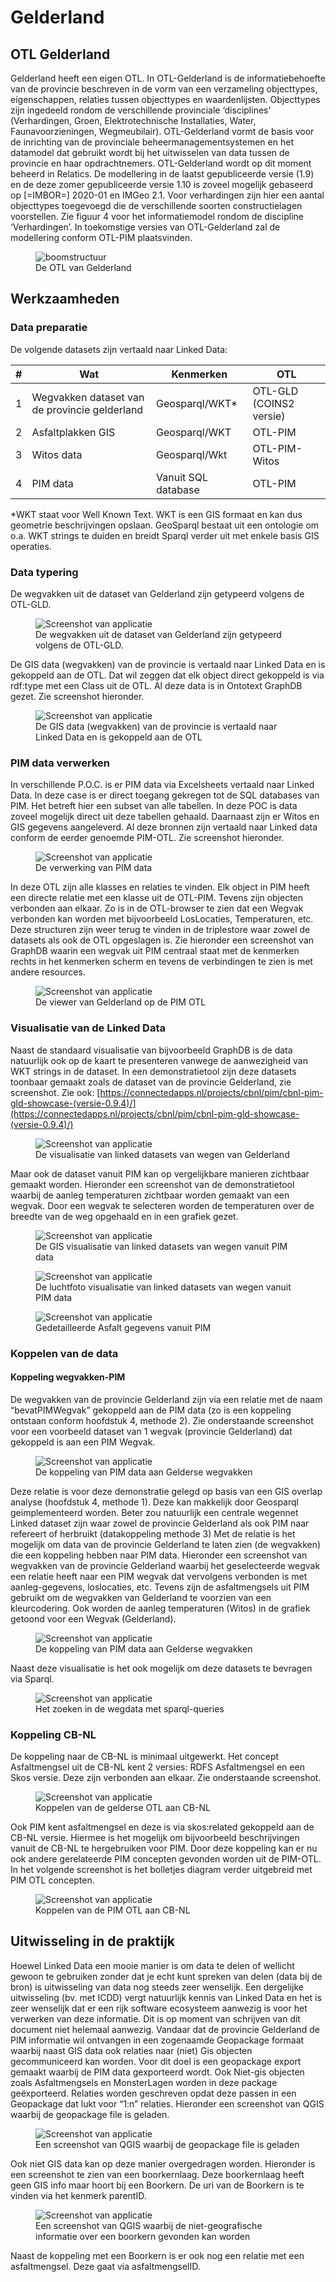 # Gelderland 


## OTL Gelderland
Gelderland heeft een eigen OTL. In OTL-Gelderland is de informatiebehoefte van de provincie beschreven in de vorm van een verzameling objecttypes, eigenschappen, relaties tussen objecttypes en waardenlijsten. Objecttypes zijn ingedeeld rondom de verschillende provinciale ‘disciplines’ (Verhardingen, Groen, Elektrotechnische Installaties, Water, Faunavoorzieningen, Wegmeubilair). OTL-Gelderland vormt de basis voor de inrichting van de provinciale beheermanagementsystemen en het datamodel dat gebruikt wordt bij het uitwisselen van data tussen de provincie en haar opdrachtnemers. 
OTL-Gelderland wordt op dit moment beheerd in Relatics. De modellering in de laatst gepubliceerde versie (1.9) en de deze zomer gepubliceerde versie 1.10 is zoveel mogelijk gebaseerd op [=IMBOR=] 2020-01 en IMGeo 2.1. Voor verhardingen zijn hier een aantal objecttypes toegevoegd die de verschillende soorten constructielagen voorstellen. Zie figuur 4 voor het informatiemodel rondom de discipline ‘Verhardingen’. In toekomstige versies van OTL-Gelderland zal de modellering conform OTL-PIM plaatsvinden.


<figure id="figure">
  <img src="h/media/gelderland_otl.png" alt="boomstructuur" />
  <figcaption>De OTL van Gelderland</figcaption>
</figure>

## Werkzaamheden

### Data preparatie
De volgende datasets zijn vertaald naar Linked Data:

|  #  |  Wat  |  Kenmerken  |  OTL  |
|-----|-----|-----|-----|
|  1  |	Wegvakken dataset van de provincie gelderland  |  Geosparql/WKT*  |  OTL-GLD (COINS2 versie)  |
|  2  |  Asfaltplakken GIS  |  Geosparql/WKT  |  OTL-PIM  |
|  3  |  Witos data  |  Geosparql/Wkt  |  OTL-PIM-Witos  |
|  4  |  PIM data  |  Vanuit SQL database  |  OTL-PIM  |  

*WKT staat voor Well Known Text. WKT is een GIS formaat en kan dus geometrie beschrijvingen opslaan. GeoSparql bestaat uit een ontologie om o.a. WKT strings te duiden en breidt Sparql verder uit met enkele basis GIS operaties.


### Data typering
De wegvakken uit de dataset van Gelderland zijn getypeerd volgens de OTL-GLD. 

<figure id="figure">
  <img src="h/media/data_gelderland.png" alt="Screenshot van applicatie" />
  <figcaption>De wegvakken uit de dataset van Gelderland zijn getypeerd volgens de OTL-GLD. </figcaption>
</figure>

De GIS data (wegvakken) van de provincie is vertaald naar Linked Data en is gekoppeld aan de OTL. Dat wil zeggen dat elk object direct gekoppeld is via rdf:type met een Class uit de OTL. Al deze data is in Ontotext GraphDB gezet. Zie screenshot hieronder.

<figure id="figure">
  <img src="h/media/gisdata_gelderland.png" alt="Screenshot van applicatie" />
  <figcaption>De GIS data (wegvakken) van de provincie is vertaald naar Linked Data en is gekoppeld aan de OTL</figcaption>
</figure>

### PIM data verwerken
In verschillende P.O.C. is er PIM data via Excelsheets vertaald naar Linked Data. In deze case is er direct toegang gekregen tot de SQL databases van PIM. Het betreft hier een subset van alle tabellen. In deze POC is data zoveel mogelijk direct uit deze tabellen gehaald. Daarnaast zijn er Witos en GIS gegevens aangeleverd. Al deze bronnen zijn vertaald naar Linked data conform de eerder genoemde PIM-OTL. Zie screenshot hieronder. 


<figure id="figure">
  <img src="h/media/pim_data_gelderland.png" alt="Screenshot van applicatie" />
  <figcaption>De verwerking van PIM data</figcaption>
</figure>


In deze OTL zijn alle klasses en relaties te vinden. Elk object in PIM heeft een directe relatie met een klasse uit de OTL-PIM. Tevens zijn objecten verbonden aan elkaar. Zo is in de OTL-browser te zien dat een Wegvak verbonden kan worden met bijvoorbeeld LosLocaties, Temperaturen, etc. Deze structuren zijn weer terug te vinden in de triplestore waar zowel de datasets als ook de OTL opgeslagen is. Zie hieronder een screenshot van GraphDB waarin een wegvak uit PIM centraal staat met de kenmerken rechts in het kenmerken scherm en tevens de verbindingen te zien is met andere resources.

<figure id="figure">
  <img src="h/media/pim_viewer_gelderland.png" alt="Screenshot van applicatie" />
  <figcaption>De viewer van Gelderland op de PIM OTL</figcaption>
</figure>

### Visualisatie van de Linked Data

Naast de standaard visualisatie van bijvoorbeeld GraphDB is de data natuurlijk ook op de kaart te presenteren vanwege de aanwezigheid van WKT strings in de dataset. In een demonstratietool zijn deze datasets toonbaar gemaakt zoals de dataset van de provincie Gelderland, zie screenshot. 
Zie ook:  [https://connectedapps.nl/projects/cbnl/pim/cbnl-pim-gld-showcase-(versie-0.9.4)/](https://connectedapps.nl/projects/cbnl/pim/cbnl-pim-gld-showcase-(versie-0.9.4)/)


<figure id="figure">
  <img src="h/media/visualisatie_wegdata_gelderland.png" alt="Screenshot van applicatie" />
  <figcaption>De visualisatie van linked datasets van wegen van Gelderland</figcaption>
</figure>

Maar ook de dataset vanuit PIM kan op vergelijkbare manieren zichtbaar gemaakt worden. Hieronder een screenshot van de demonstratietool waarbij de aanleg temperaturen zichtbaar worden gemaakt van een wegvak. Door een wegvak te selecteren worden de temperaturen over de breedte van de weg opgehaald en in een grafiek gezet. 

<figure id="figure">
  <img src="h/media/visualisatie_pimdata_gelderland.png" alt="Screenshot van applicatie" />
  <figcaption>De GIS visualisatie van linked datasets van wegen vanuit PIM data</figcaption>
</figure>

<figure id="figure">
  <img src="h/media/visualisatie_pimdata_gelderland2.png" alt="Screenshot van applicatie" />
  <figcaption>De luchtfoto visualisatie van linked datasets van wegen vanuit PIM data</figcaption>
</figure>

<figure id="figure">
  <img src="h/media/pim-asfalt-voorbeeld.png" alt="Screenshot van applicatie" />
  <figcaption>Gedetailleerde Asfalt gegevens vanuit PIM</figcaption>
</figure>

### Koppelen van de data


#### Koppeling wegvakken-PIM
De wegvakken van de provincie Gelderland zijn via een relatie met de naam “bevatPIMWegvak” gekoppeld aan de PIM data (zo is een koppeling ontstaan conform hoofdstuk 4, methode 2). Zie onderstaande screenshot voor een voorbeeld dataset van 1 wegvak (provincie Gelderland) dat gekoppeld is aan een PIM Wegvak.

<figure id="figure">
  <img src="h/media/koppeling_gelderland_pimdata.png" alt="Screenshot van applicatie" />
  <figcaption>De koppeling van PIM data aan Gelderse wegvakken</figcaption>
</figure>

Deze relatie is voor deze demonstratie gelegd op basis van een GIS overlap analyse (hoofdstuk 4, methode 1). Deze kan makkelijk door Geosparql geimplementeerd worden. Beter zou natuurlijk een centrale wegennet Linked dataset zijn waar zowel de provincie Gelderland als ook PIM naar refereert of herbruikt (datakoppeling methode 3)
Met de relatie is het mogelijk om data van de provincie Gelderland te laten zien (de wegvakken) die een koppeling hebben naar PIM data. Hieronder een screenshot van wegvakken van de provincie Gelderland waarbij het geselecteerde wegvak een relatie heeft naar een PIM wegvak dat vervolgens verbonden is met aanleg-gegevens,  loslocaties, etc. Tevens zijn de asfaltmengsels uit PIM gebruikt om de wegvakken van Gelderland te voorzien van een kleurcodering. Ook worden de aanleg temperaturen (Witos) in de grafiek getoond voor een Wegvak (Gelderland).

<figure id="figure">
  <img src="h/media/visualisatie_koppeling_gelderland_pimdata.png" alt="Screenshot van applicatie" />
  <figcaption>De koppeling van PIM data aan Gelderse wegvakken</figcaption>
</figure>

Naast deze visualisatie is het ook mogelijk om deze datasets te bevragen via Sparql. 

<figure id="figure">
  <img src="h/media/sparql-queries_gelderland.png" alt="Screenshot van applicatie" />
  <figcaption>Het zoeken in de wegdata met sparql-queries</figcaption>
</figure>

### Koppeling CB-NL
De koppeling naar de CB-NL is minimaal uitgewerkt. Het concept Asfaltmengsel uit de CB-NL kent 2 versies: RDFS Asfaltmengsel en een Skos versie. Deze zijn verbonden aan elkaar. Zie onderstaande screenshot.

<figure id="figure">
  <img src="h/media/cbnl-koppeling_gelderland.png" alt="Screenshot van applicatie" />
  <figcaption>Koppelen van de gelderse OTL aan CB-NL</figcaption>
</figure>

Ook PIM kent asfaltmengsel en deze is via skos:related gekoppeld aan de CB-NL versie. Hiermee is het mogelijk om bijvoorbeeld beschrijvingen vanuit de CB-NL te hergebruiken voor PIM. Door deze koppeling kan er nu ook andere gerelateerde PIM concepten gevonden worden uit de PIM-OTL. In het volgende screenshot is het bolletjes diagram verder uitgebreid met PIM OTL concepten.

<figure id="figure">
  <img src="h/media/cbnl-koppeling_pim.png" alt="Screenshot van applicatie" />
  <figcaption>Koppelen van de PIM OTL aan CB-NL</figcaption>
</figure>

## Uitwisseling in de praktijk
Hoewel Linked Data een mooie manier is om data te delen of wellicht gewoon te gebruiken zonder dat je echt kunt spreken van delen (data bij de bron) is uitwisseling van data nog steeds zeer wenselijk. Een dergelijke uitwisseling (bv. met ICDD) vergt natuurlijk kennis van Linked Data en het is zeer wenselijk dat er een rijk software ecosysteem aanwezig is voor het verwerken van deze informatie. Dit is op moment van schrijven van dit document niet helemaal aanwezig. Vandaar dat de provincie Gelderland de PIM informatie wil ontvangen in een zogenaamde Geopackage formaat waarbij naast GIS data ook relaties naar (niet) Gis objecten gecommuniceerd kan worden.
Voor dit doel is een geopackage export gemaakt waarbij de PIM data gexporteerd wordt. Ook Niet-gis objecten zoals Asfaltmengsels en MonsterLagen worden in deze package geëxporteerd. Relaties worden geschreven opdat deze passen in een Geopackage dat lukt voor “1:n” relaties. 
Hieronder een screenshot van QGIS waarbij de geopackage file is geladen. 

<figure id="figure">
  <img src="h/media/geopackage_qgis.png" alt="Screenshot van applicatie" />
  <figcaption>Een screenshot van QGIS waarbij de geopackage file is geladen</figcaption>
</figure>

Ook niet GIS data kan op deze manier overgedragen worden. Hieronder is een screenshot te zien van een boorkernlaag. Deze boorkernlaag heeft geen GIS info maar hoort bij een Boorkern. De uri van de Boorkern is te vinden via het kenmerk parentID. 

<figure id="figure">
  <img src="h/media/boorkern_koppeling.png" alt="Screenshot van applicatie" />
  <figcaption>Een screenshot van QGIS waarbij de niet-geografische informatie over een boorkern gevonden kan worden</figcaption>
</figure>

Naast de koppeling met een Boorkern is er ook nog een relatie met een asfaltmengsel. Deze gaat via asfaltmengselID.


